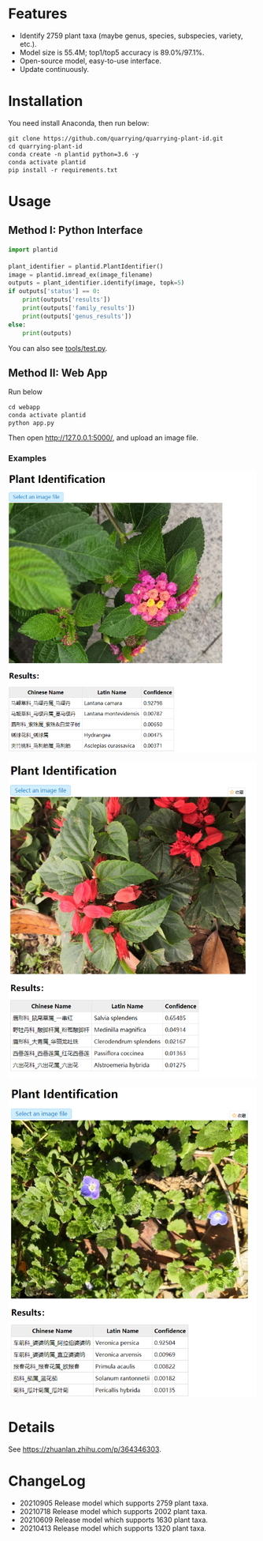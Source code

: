 # Features
- Identify 2759 plant taxa (maybe genus, species, subspecies, variety, etc.).
- Model size is 55.4M; top1/top5 accuracy is 89.0%/97.1%.
- Open-source model, easy-to-use interface.
- Update continuously.

# Installation
You need install Anaconda, then run below:
```
git clone https://github.com/quarrying/quarrying-plant-id.git
cd quarrying-plant-id
conda create -n plantid python=3.6 -y
conda activate plantid
pip install -r requirements.txt
```

# Usage 

## Method I: Python Interface
```python
import plantid

plant_identifier = plantid.PlantIdentifier()
image = plantid.imread_ex(image_filename)
outputs = plant_identifier.identify(image, topk=5)
if outputs['status'] == 0:
    print(outputs['results'])
    print(outputs['family_results'])
    print(outputs['genus_results'])
else:
    print(outputs)
```
You can also see [tools/test.py](<tools/test.py>).

## Method II: Web App
Run below
```
cd webapp
conda activate plantid
python app.py
```
Then open <http://127.0.0.1:5000/>, and upload an image file.


### Examples

![](docs/plant_01.png)

![](docs/plant_02.png)

![](docs/plant_03.png)


# Details
See <https://zhuanlan.zhihu.com/p/364346303>.


# ChangeLog

- 20210905 Release model which supports 2759 plant taxa.
- 20210718 Release model which supports 2002 plant taxa.
- 20210609 Release model which supports 1630 plant taxa.
- 20210413 Release model which supports 1320 plant taxa.

